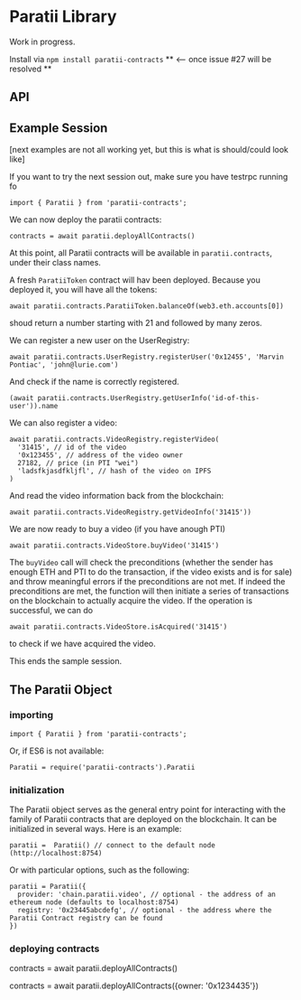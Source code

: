 
# Paratii Library

Work in progress.  

Install via `npm install paratii-contracts` ** <-- once issue #27 will be resolved **

## API


## Example Session
[next examples are not all working yet, but this is what is should/could look like]

If you want to try the next session out, make sure you have testrpc running fo

    import { Paratii } from 'paratii-contracts';

We can now deploy the paratii contracts:

    contracts = await paratii.deployAllContracts()


At this point, all Paratii contracts will be available in `paratii.contracts`, under their class names.

 A fresh  `ParatiiToken` contract will hav been deployed. Because you deployed it, you will have all the tokens:

    await paratii.contracts.ParatiiToken.balanceOf(web3.eth.accounts[0])

shoud return a number starting with 21 and followed by many zeros.

We can register a new user on the UserRegistry:

    await paratii.contracts.UserRegistry.registerUser('0x12455', 'Marvin Pontiac', 'john@lurie.com')

And check if the name is correctly registered.

    (await paratii.contracts.UserRegistry.getUserInfo('id-of-this-user')).name

We can also register a video:

    await paratii.contracts.VideoRegistry.registerVideo(
      '31415', // id of the video
      '0x123455', // address of the video owner
      27182, // price (in PTI "wei")
      'ladsfkjasdfkljfl', // hash of the video on IPFS
    )

And read the video information back from the blockchain:

    await paratii.contracts.VideoRegistry.getVideoInfo('31415'))


We are now ready to buy a video (if you have anough PTI)

    await paratii.contracts.VideoStore.buyVideo('31415')

The `buyVideo` call will check the preconditions (whether the sender has enough ETH and PTI to do the transaction, if the video exists and is for sale) and throw meaningful errors if the preconditions are not met. If indeed the preconditions are met, the function will then initiate a series of transactions on the blockchain to actually acquire the video. If the operation is successful, we can do

    await paratii.contracts.VideoStore.isAcquired('31415')

to check if we have acquired the video.


This ends the sample session.


## The Paratii Object

### importing


    import { Paratii } from 'paratii-contracts';

Or, if ES6 is not available:

    Paratii = require('paratii-contracts').Paratii


### initialization

The Paratii object serves as the general entry point for interacting with the family of Paratii contracts that are deployed on the blockchain. It can be initialized in several ways. Here is an example:

    paratii =  Paratii() // connect to the default node (http://localhost:8754)

  Or with particular options, such as the following:

    paratii = Paratii({
      provider: 'chain.paratii.video', // optional - the address of an ethereum node (defaults to localhost:8754)
      registry: '0x23445abcdefg', // optional - the address where the Paratii Contract registry can be found
    })

### deploying contracts

  contracts = await paratii.deployAllContracts()

  contracts = await paratii.deployAllContracts({owner: '0x1234435'})
